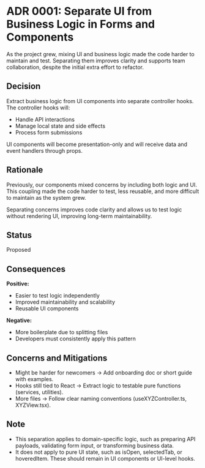 # ADR 0001: Separate UI from Business Logic in Forms and Components
As the project grew, mixing UI and business logic made the code harder to maintain and test. Separating them improves clarity and supports team collaboration, despite the initial extra effort to refactor.

## Decision
Extract business logic from UI components into separate controller hooks.  
The controller hooks will:
- Handle API interactions
- Manage local state and side effects
- Process form submissions

UI components will become presentation-only and will receive data and event handlers through props.

## Rationale
Previously, our components mixed concerns by including both logic and UI.  
This coupling made the code harder to test, less reusable, and more difficult to maintain as the system grew.

Separating concerns improves code clarity and allows us to test logic without rendering UI, improving long-term maintainability.

## Status
Proposed

## Consequences
**Positive:**
- Easier to test logic independently
- Improved maintainability and scalability
- Reusable UI components

**Negative:**
- More boilerplate due to splitting files
- Developers must consistently apply this pattern

## Concerns and Mitigations
- Might be harder for newcomers → Add onboarding doc or short guide with examples.
- Hooks still tied to React → Extract logic to testable pure functions (services, utilities).
- More files → Follow clear naming conventions (useXYZController.ts, XYZView.tsx).

## Note
- This separation applies to domain-specific logic, such as preparing API payloads, validating form input, or transforming business data.
- It does not apply to pure UI state, such as isOpen, selectedTab, or hoveredItem. These should remain in UI components or UI-level hooks.